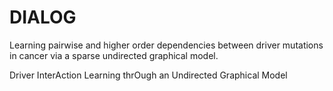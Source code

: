 # DIALOG

Learning pairwise and higher order dependencies between driver mutations in cancer via a sparse undirected graphical model.

Driver InterAction Learning thrOugh an Undirected Graphical Model
